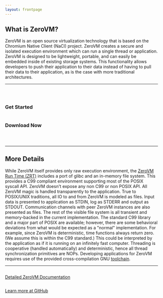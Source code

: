 ```yaml
---
layout: frontpage
---
```


## What is ZeroVM?

ZeroVM is an open source virtualization technology that is based on
the Chromium Native Client (NaCl) project. ZeroVM creates a secure and
isolated execution environment which can run a single thread or
application. ZeroVM is designed to be lightweight, portable, and can
easily be embedded inside of existing storage systems. This
functionality allows developers to push their application to their
data instead of having to pull their data to their application, as is
the case with more traditional architectures.

----

<div class="row">
<div class="three columns alpha"> <p> </p> </div>
<div class="five columns ">
<center><a href="getstarted.htm"><span class="illo compute"></span></a>
<h3>Get Started</h3></center>
</div>
<div class="five columns">
<center><a href="download.htm"><span class="illo download"></span></a>
<h3>Download Now</h3></center>
</div>
<div class="three columns omega"> <p> </p> </div>
</div>

----


## More Details

While ZeroVM itself provides only raw execution environment, the
[ZeroVM Run Time (ZRT)](https://github.com/zerovm/zrt) includes a port
of glibc and an in-memory file system. This provides a C99 compliant
environment supporting most of the POSIX syscall API. ZeroVM doesn't
expose any non C99 or non POSIX API. All ZeroVM magic is handled
transparently to the application. True to POSIX/UNIX traditions, all
IO to and from ZeroVM is modeled as files. Input data is presented to
application as STDIN, log as STDERR and output as STDOUT.
Communication channels with peer ZeroVM instances are also presented
as files. The rest of the visible file system is all transient and
memory-backed in the current implementation. The standard C99 library
and a major part of POSIX are available; however, there are some
behavioral deviations from what would be expected as a "normal"
implementation. For example, since ZeroVM is deterministic, time
functions always return zero. (We assume this is within the C99
standard.) This could be interpreted by the application as if it is
running on an infinitely fast computer. Threading is cooperative
(handled automatically) and deterministic, hence all thread
synchronization primitives are NOPs. Developing applications for
ZeroVM requires use of the provided cross-compilation GNU
[toolchain](https://github.com/zerovm/toolchain).

----

<div class="row">
<div class="eight columns alpha">
<center><p><a href="http://docs.zerovm.org">Detailed ZeroVM Documentation</a></p></center>
</div>
<div class="eight columns omega">
<center><p><a href="https://github.com/zerovm/">
<i class="fa fa-github-alt"><!-- this text is important, Jekyll
renders the page wrong if the i element is empty --></i>
Learn more at GitHub</a></p></center>
</div>
</div>
